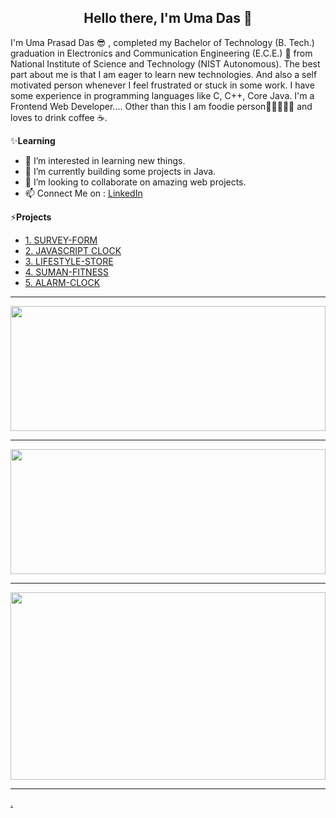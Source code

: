 <h2 align="center">Hello there, I'm Uma Das 👋</h2>

I'm Uma Prasad Das 😎 , completed my Bachelor of Technology (B. Tech.) graduation in Electronics and Communication Engineering (E.C.E.) 🙂 from National Institute of 
Science and Technology (NIST Autonomous). The best part about me is that I am eager to learn new technologies. And also a self motivated person whenever I feel frustrated 
or stuck in some work. I have some experience in programming languages like C, C++, Core Java. I'm a Frontend Web Developer.... 
            Other than this I am foodie person🍕🍔🍟🥚🍗  and loves to drink coffee ☕.


✨**Learning**
- 👀 I’m interested in learning new things.
- 🌱 I’m currently building some projects in Java.
- 💞️ I’m looking to collaborate on amazing web projects.
- 📫 Connect Me on : [LinkedIn](https://www.linkedin.com/in/uma-prasad-das-79531b192/)


⚡**Projects**
- [1. SURVEY-FORM](https://codewithuma.github.io/survey-form/)
- [2. JAVASCRIPT CLOCK](https://codewithuma.github.io/javascript-clock/project1.html)
- [3. LIFESTYLE-STORE](https://codewithuma.github.io/lifestyle-store/)
- [4. SUMAN-FITNESS](https://codewithuma.github.io/suman-fitness/)
- [5. ALARM-CLOCK](https://codewithuma.github.io/alarm-clock/)

<hr>

<a href="https://git.io/streak-stats"><img width="100%" height="200" src="https://github-readme-streak-stats.herokuapp.com?user=CodeWithUma&theme=gotham&date_format=M%20j%5B%2C%20Y%5D"></a>

<hr>

<a href="https://github.com/anuraghazra/github-readme-stats" title="Go to Source"><img width="100%" height="200" src="https://github-readme-stats.vercel.app/api?username=CodeWithUma&show_icons=true&theme=gotham"></a>

<hr>

<a href="https://github.com/anuraghazra/github-readme-stats"><img width="100%" height="300" src="https://github-readme-stats.vercel.app/api/top-langs/?username=CodeWithUma&theme=gotham"></a>

<hr>

<!-- <h4 align="cemter">
<a><img width="10%" height="30" src="https://komarev.com/ghpvc/?username=CodeWithUma&style=for-the-badge"></a>
</h4> -->
            
[.](https://komarev.com/ghpvc/?username=CodeWithUma&style=for-the-badge)
